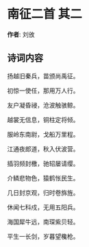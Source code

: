 # 南征二首  其二

**作者**: 刘攽

## 诗词内容

扬越旧秦兵，苗颁尚禹征。

初惊一使任，那用万人行。

友户凝昏祲，沧波触骇鲸。

越裳无信息，铜柱定将倾。

服岭东南尉，戈船万里程。

江通夜郎道，秋入伏波营。

插羽频封檄，驰轺屡请缨。

介鳞悲物色，猿鹤怅民生。

几日封京观，归时卷旆旌。

休闻七科戍，无用五阳兵。

海国犀牛远，南琛紫贝轻。

平生一长剑，岁暮望欃枪。

